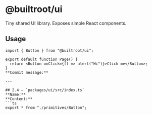 # @builtroot/ui

Tiny shared UI library. Exposes simple React components.

## Usage
```tsx
import { Button } from "@builtroot/ui";

export default function Page() {
  return <Button onClick={() => alert("Hi")}>Click me</Button>;
}
**Commit message:**

---

## 2.4 — `packages/ui/src/index.ts`
**Name:**
**Content:**
```ts
export * from "./primitives/Button";
